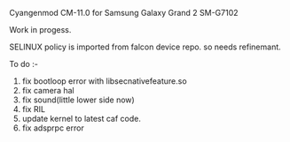Cyangenmod CM-11.0 for Samsung Galaxy Grand 2 SM-G7102

Work in progess.

SELINUX policy is imported from falcon device repo.
so needs refinemant.

To do :-
1. fix bootloop error with libsecnativefeature.so
2. fix camera hal
3. fix sound(little lower side now)
4. fix RIL
5. update kernel to latest caf code.
6. fix adsprpc error
